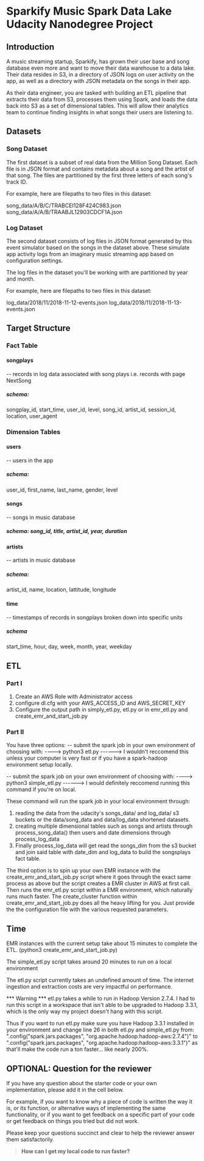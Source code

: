 # Sparkify Music Spark Data Lake Udacity Nanodegree Project

## Introduction
A music streaming startup, Sparkify, has grown their user base and song database even more and want to move their data warehouse to a data lake. Their data resides in S3, in a directory of JSON logs on user activity on the app, as well as a directory with JSON metadata on the songs in their app.

As their data engineer, you are tasked with building an ETL pipeline that extracts their data from S3, processes them using Spark, and loads the data back into S3 as a set of dimensional tables. This will allow their analytics team to continue finding insights in what songs their users are listening to.

## Datasets

### Song Dataset
The first dataset is a subset of real data from the Million Song Dataset. Each file is in JSON format and contains metadata about a song and the artist of that song. The files are partitioned by the first three letters of each song's track ID.

For example, here are filepaths to two files in this dataset:

song_data/A/B/C/TRABCEI128F424C983.json
song_data/A/A/B/TRAABJL12903CDCF1A.json

### Log Dataset
The second dataset consists of log files in JSON format generated by this event simulator based on the songs in the dataset above. These simulate app activity logs from an imaginary music streaming app based on configuration settings.

The log files in the dataset you'll be working with are partitioned by year and month. 

For example, here are filepaths to two files in this dataset:

log_data/2018/11/2018-11-12-events.json
log_data/2018/11/2018-11-13-events.json

## Target Structure

### Fact Table

#### songplays

-- records in log data associated with song plays i.e. records with page NextSong

##### schema: 
songplay_id, start_time, user_id, level, song_id, artist_id, session_id, location, user_agent

### Dimension Tables

#### users
-- users in the app
##### schema:
user_id, first_name, last_name, gender, level

#### songs
-- songs in music database
##### schema: song_id, title, artist_id, year, duration

#### artists
-- artists in music database
##### schema:
artist_id, name, location, lattitude, longitude

#### time
-- timestamps of records in songplays broken down into specific units
##### schema
start_time, hour, day, week, month, year, weekday

## ETL

### Part I
1. Create an AWS Role with Administrator access
2. configure dl.cfg with your AWS_ACCESS_ID and AWS_SECRET_KEY
3. Configure the output path in simply_etl.py, etl.py or in emr_etl.py and create_emr_and_start_job.py

### Part II
You have three options:
-- submit the spark job in your own environment of choosing with:
----> python3 etl.py
------> I wouldn't reccomend this unless your computer is very fast or if you have a spark-hadoop environment setup locally.

-- submit the spark job on your own environment of choosing with:
----> python3 simple_etl.py
------> I would definitely reccomend running this command if you're on local.

These command will run the spark job in your local environment through:
1. reading the data from the udacity's songs_data/ and log_data/ s3 buckets or the data/song_data and data/log_data shortened datasets.
2. creating multiple dimensional tables such as songs and artists through process_song_data() then users and date dimensions through process_log_data
3. Finally process_log_data will get read the songs_dim from the s3 bucket and join said table with date_dim and log_data to build the songsplays fact table.

The third option is to spin up your own EMR instance with the create_emr_and_start_job.py script where it goes through the exact same process as above but the script creates a EMR cluster in AWS at first call.  Then runs the emr_etl.py script within a EMR environment, which naturally runs much faster.  The create_cluster function within create_emr_and_start_job.py does all the heavy lifting for you.  Just provide the the configuration file with the various requested parameters.

## Time

EMR instances with the current setup take about 15 minutes to complete the ETL. (python3 create_emr_and_start_job.py)

The simple_etl.py script takes around 20 minutes to run on a local environment

The etl.py script currently takes an undefined amount of time.  The internet ingestion and extraction costs are very impactful on performance.

*** Warning ***
etl.py takes a while to run in Hadoop Version 2.7.4.  I had to run this script in a workspace that isn't able to be upgraded to Hadoop 3.3.1, which is the only way my project doesn't hang with this script.

Thus if you want to run etl.py make sure you have Hadoop 3.3.1 installed in your environment and change line 26 in both etl.py and simple_etl.py from: ".config("spark.jars.packages", "org.apache.hadoop:hadoop-aws:2.7.4")" to ".config("spark.jars.packages", "org.apache.hadoop:hadoop-aws:3.3.1")" as that'll make the code run a ton faster... like nearly 200%.







## OPTIONAL: Question for the reviewer
 
If you have any question about the starter code or your own implementation, please add it in the cell below. 

For example, if you want to know why a piece of code is written the way it is, or its function, or alternative ways of implementing the same functionality, or if you want to get feedback on a specific part of your code or get feedback on things you tried but did not work.

Please keep your questions succinct and clear to help the reviewer answer them satisfactorily. 

> **How can I get my local code to run faster?**